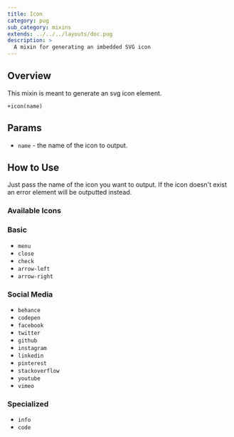 ```yaml
---
title: Icon
category: pug
sub_category: mixins
extends: ../../../layouts/doc.pug
description: >
  A mixin for generating an imbedded SVG icon
---
```


## Overview

This mixin is meant to generate an svg icon element.

```pug
+icon(name)
```

## Params

- `name` - the name of the icon to output.

## How to Use

Just pass the name of the icon you want to output. If the icon doesn't exist an error
element will be outputted instead.

### Available Icons

### Basic

- `menu`
- `close`
- `check`
- `arrow-left`
- `arrow-right`

### Social Media

- `behance`
- `codepen`
- `facebook`
- `twitter`
- `github`
- `instagram`
- `linkedin`
- `pinterest`
- `stackoverflow`
- `youtube`
- `vimeo`

### Specialized

- `info`
- `code`
